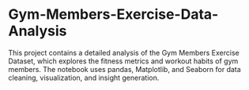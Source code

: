 # Gym-Members-Exercise-Data-Analysis
This project contains a detailed analysis of the Gym Members Exercise Dataset, which explores the fitness metrics and workout habits of gym members. The notebook uses pandas, Matplotlib, and Seaborn for data cleaning, visualization, and insight generation.
